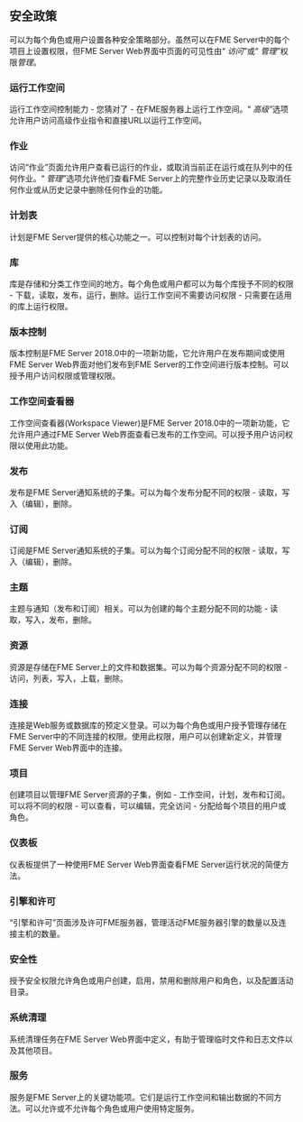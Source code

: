   <div id="readme" class="readme blob instapaper_body">
    <article class="markdown-body entry-content" itemprop="text"><h1><a id="user-content-security-policies" class="anchor" aria-hidden="true" href="./3.02.SecurityPolicies.md#security-policies"></a><font style="vertical-align: inherit;"><font style="vertical-align: inherit;">安全政策</font></font></h1>
<p><font style="vertical-align: inherit;"><font style="vertical-align: inherit;">可以为每个角色或用户设置各种安全策略部分。</font><font style="vertical-align: inherit;">虽然可以在FME Server中的每个项目上设置权限，但FME Server Web界面中页面的可见性由“ </font></font><em><font style="vertical-align: inherit;"><font style="vertical-align: inherit;">访问”</font></font></em><font style="vertical-align: inherit;"><font style="vertical-align: inherit;">或“ </font></font><em><font style="vertical-align: inherit;"><font style="vertical-align: inherit;">管理”</font></font></em><font style="vertical-align: inherit;"><font style="vertical-align: inherit;">权限</font><em><font style="vertical-align: inherit;">管理</font></em><font style="vertical-align: inherit;">。</font></font></p>
<h3><a id="user-content-run-workspace" class="anchor" aria-hidden="true" href="./3.02.SecurityPolicies.md#run-workspace"></a><font style="vertical-align: inherit;"><font style="vertical-align: inherit;">运行工作空间</font></font></h3>
<p><font style="vertical-align: inherit;"><font style="vertical-align: inherit;">运行工作空间控制能力 - 您猜对了 - 在FME服务器上运行工作空间。</font><font style="vertical-align: inherit;">“ </font></font><em><font style="vertical-align: inherit;"><font style="vertical-align: inherit;">高级”</font></font></em><font style="vertical-align: inherit;"><font style="vertical-align: inherit;">选项允许用户访问高级作业指令和直接URL以运行工作空间。</font></font></p>
<h3><a id="user-content-jobs" class="anchor" aria-hidden="true" href="./3.02.SecurityPolicies.md#jobs"></a><font style="vertical-align: inherit;"><font style="vertical-align: inherit;">作业</font></font></h3>
<p><font style="vertical-align: inherit;"><font style="vertical-align: inherit;">访问“作业”页面允许用户查看已运行的作业，或取消当前正在运行或在队列中的任何作业。</font><font style="vertical-align: inherit;">“ </font></font><em><font style="vertical-align: inherit;"><font style="vertical-align: inherit;">管理”</font></font></em><font style="vertical-align: inherit;"><font style="vertical-align: inherit;">选项允许他们查看FME Server上的完整作业历史记录以及取消任何作业或从历史记录中删除任何作业的功能。</font></font></p>
<h3><a id="user-content-schedules" class="anchor" aria-hidden="true" href="./3.02.SecurityPolicies.md#schedules"></a><font style="vertical-align: inherit;"><font style="vertical-align: inherit;">计划表</font></font></h3>
<p><font style="vertical-align: inherit;"><font style="vertical-align: inherit;">计划是FME Server提供的核心功能之一。</font><font style="vertical-align: inherit;">可以控制对每个计划表的访问。</font></font></p>
<h3><a id="user-content-repositories" class="anchor" aria-hidden="true" href="./3.02.SecurityPolicies.md#repositories"></a><font style="vertical-align: inherit;"><font style="vertical-align: inherit;">库</font></font></h3>
<p><font style="vertical-align: inherit;"><font style="vertical-align: inherit;">库是存储和分类工作空间的地方。</font><font style="vertical-align: inherit;">每个角色或用户都可以为每个库授予不同的权限 - 下载，读取，发布，运行，删除。</font><font style="vertical-align: inherit;">运行工作空间不需要访问权限 - 只需要在适用的库上运行权限。</font></font></p>
<h3><a id="user-content-version-control" class="anchor" aria-hidden="true" href="./3.02.SecurityPolicies.md#version-control"></a><font style="vertical-align: inherit;"><font style="vertical-align: inherit;">版本控制</font></font></h3>
<p><font style="vertical-align: inherit;"><font style="vertical-align: inherit;">版本控制是FME Server 2018.0中的一项新功能，它允许用户在发布期间或使用FME Server Web界面对他们发布到FME Server的工作空间进行版本控制。</font><font style="vertical-align: inherit;">可以授予用户访问权限或管理权限。</font></font></p>
<h3><a id="user-content-workspace-viewer" class="anchor" aria-hidden="true" href="./3.02.SecurityPolicies.md#workspace-viewer"></a><font style="vertical-align: inherit;"><font style="vertical-align: inherit;">工作空间查看器</font></font></h3>
<p><font style="vertical-align: inherit;"><font style="vertical-align: inherit;">工作空间查看器(Workspace Viewer)是FME Server 2018.0中的一项新功能，它允许用户通过FME Server Web界面查看已发布的工作空间。</font><font style="vertical-align: inherit;">可以授予用户访问权限以使用此功能。</font></font></p>
<h3><a id="user-content-publications" class="anchor" aria-hidden="true" href="./3.02.SecurityPolicies.md#publications"></a><font style="vertical-align: inherit;"><font style="vertical-align: inherit;">发布</font></font></h3>
<p><font style="vertical-align: inherit;"><font style="vertical-align: inherit;">发布是FME Server通知系统的子集。</font><font style="vertical-align: inherit;">可以为每个发布分配不同的权限 - 读取，写入（编辑），删除。</font></font></p>
<h3><a id="user-content-subscriptions" class="anchor" aria-hidden="true" href="./3.02.SecurityPolicies.md#subscriptions"></a><font style="vertical-align: inherit;"><font style="vertical-align: inherit;">订阅</font></font></h3>
<p><font style="vertical-align: inherit;"><font style="vertical-align: inherit;">订阅是FME Server通知系统的子集。</font><font style="vertical-align: inherit;">可以为每个订阅分配不同的权限 - 读取，写入（编辑），删除。</font></font></p>
<h3><a id="user-content-topics" class="anchor" aria-hidden="true" href="./3.02.SecurityPolicies.md#topics"></a><font style="vertical-align: inherit;"><font style="vertical-align: inherit;">主题</font></font></h3>
<p><font style="vertical-align: inherit;"><font style="vertical-align: inherit;">主题与通知（发布和订阅）相关。</font><font style="vertical-align: inherit;">可以为创建的每个主题分配不同的功能 - 读取，写入，发布，删除。</font></font></p>
<h3><a id="user-content-resources" class="anchor" aria-hidden="true" href="./3.02.SecurityPolicies.md#resources"></a><font style="vertical-align: inherit;"><font style="vertical-align: inherit;">资源</font></font></h3>
<p><font style="vertical-align: inherit;"><font style="vertical-align: inherit;">资源是存储在FME Server上的文件和数据集。</font><font style="vertical-align: inherit;">可以为每个资源分配不同的权限 - 访问，列表，写入，上载，删除。</font></font></p>
<h3><a id="user-content-connections" class="anchor" aria-hidden="true" href="./3.02.SecurityPolicies.md#connections"></a><font style="vertical-align: inherit;"><font style="vertical-align: inherit;">连接</font></font></h3>
<p><font style="vertical-align: inherit;"><font style="vertical-align: inherit;">连接是Web服务或数据库的预定义登录。</font><font style="vertical-align: inherit;">可以为每个角色或用户授予管理存储在FME Server中的不同连接的权限。</font><font style="vertical-align: inherit;">使用此权限，用户可以创建新定义，并管理FME Server Web界面中的连接。</font></font></p>
<h3><a id="user-content-projects" class="anchor" aria-hidden="true" href="./3.02.SecurityPolicies.md#projects"></a><font style="vertical-align: inherit;"><font style="vertical-align: inherit;">项目</font></font></h3>
<p><font style="vertical-align: inherit;"><font style="vertical-align: inherit;">创建项目以管理FME Server资源的子集，例如 - 工作空间，计划，发布和订阅。</font><font style="vertical-align: inherit;">可以将不同的权限 - 可以查看，可以编辑，完全访问 - 分配给每个项目的用户或角色。</font></font></p>
<h3><a id="user-content-dashboards" class="anchor" aria-hidden="true" href="./3.02.SecurityPolicies.md#dashboards"></a><font style="vertical-align: inherit;"><font style="vertical-align: inherit;">仪表板</font></font></h3>
<p><font style="vertical-align: inherit;"><font style="vertical-align: inherit;">仪表板提供了一种使用FME Server Web界面查看FME Server运行状况的简便方法。</font></font></p>
<h3><a id="user-content-engines--licensing" class="anchor" aria-hidden="true" href="./3.02.SecurityPolicies.md#engines--licensing"></a><font style="vertical-align: inherit;"><font style="vertical-align: inherit;">引擎和许可</font></font></h3>
<p><font style="vertical-align: inherit;"><font style="vertical-align: inherit;">“引擎和许可”页面涉及许可FME服务器，管理活动FME服务器引擎的数量以及连接主机的数量。</font></font></p>
<h3><a id="user-content-security" class="anchor" aria-hidden="true" href="./3.02.SecurityPolicies.md#security"></a><font style="vertical-align: inherit;"><font style="vertical-align: inherit;">安全性</font></font></h3>
<p><font style="vertical-align: inherit;"><font style="vertical-align: inherit;">授予安全权限允许角色或用户创建，启用，禁用和删除用户和角色，以及配置活动目录。</font></font></p>
<h3><a id="user-content-system-cleanup" class="anchor" aria-hidden="true" href="./3.02.SecurityPolicies.md#system-cleanup"></a><font style="vertical-align: inherit;"><font style="vertical-align: inherit;">系统清理</font></font></h3>
<p><font style="vertical-align: inherit;"><font style="vertical-align: inherit;">系统清理任务在FME Server Web界面中定义，有助于管理临时文件和日志文件以及其他项目。</font></font></p>
<h3><a id="user-content-services" class="anchor" aria-hidden="true" href="./3.02.SecurityPolicies.md#services"></a><font style="vertical-align: inherit;"><font style="vertical-align: inherit;">服务</font></font></h3>
<p><font style="vertical-align: inherit;"><font style="vertical-align: inherit;">服务是FME Server上的关键功能项。</font><font style="vertical-align: inherit;">它们是运行工作空间和输出数据的不同方法。</font><font style="vertical-align: inherit;">可以允许或不允许每个角色或用户使用特定服务。</font></font></p>
</article>
  </div>
